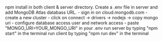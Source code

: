 npm install in both client & server directory.
Create a .env file in server and add MongoDB Atlas databass URL.
      - sign in on cloud.mongodb.com
      - create a new cluster
      - click on connect -> drivers -> nodejs -> copy mongo uri
      - configure database access user and network access
      - paste "MONGO_URI=YOUR_MONGO_URI" in your .env
run server by typing "npm start" in the terminal
run client by typing "npm run dev" in the terminal
